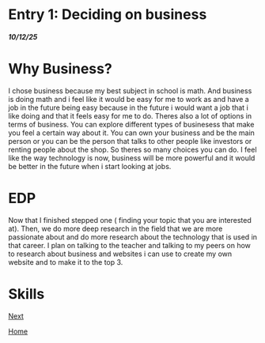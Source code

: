 # Entry 1: Deciding on business 
##### 10/12/25
# Why Business?
I chose business because my best subject in school is math. And business is doing math and i feel like it would be easy for me to work as and have a job in the future being easy because in the future i would want a job that i like doing and that it feels easy for me to do. Theres also a lot of options in terms of business. You can explore different types of businesess that make you feel a certain way about it. You can own your business and be the main person or you can be the person that talks to other people like investors or renting people about the shop. So theres so many choices you can do. I feel like the way technology is now, business will be more powerful and it would be better in the future when i start looking at jobs. 

# EDP
Now that I finished stepped one ( finding your topic that you are interested at). Then, we do more deep research in the field that we are more passionate about and do more research about the technology that is used in that career. I plan on talking to the teacher and talking to my peers on how to research about business and websites i can use to create my own website and to make it to the top 3.

# Skills

[Next](entry02.md)

[Home](../README.md)
